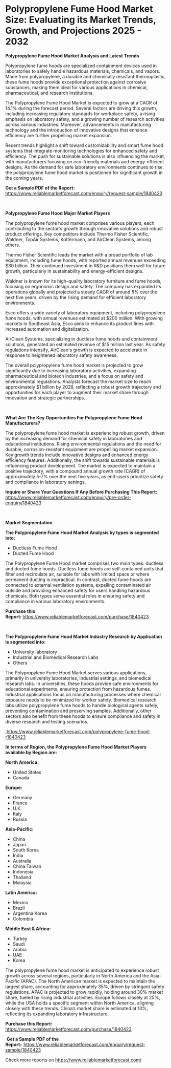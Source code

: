 <p><h1>Polypropylene Fume Hood Market Size: Evaluating its Market Trends, Growth, and Projections 2025 - 2032</h1></p><p><strong>Polypropylene Fume Hood Market Analysis and Latest Trends</strong></p>
<p><p>Polypropylene fume hoods are specialized containment devices used in laboratories to safely handle hazardous materials, chemicals, and vapors. Made from polypropylene, a durable and chemically resistant thermoplastic, these fume hoods provide exceptional protection against corrosive substances, making them ideal for various applications in chemical, pharmaceutical, and research institutions.</p><p>The Polypropylene Fume Hood Market is expected to grow at a CAGR of 14.1% during the forecast period. Several factors are driving this growth, including increasing regulatory standards for workplace safety, a rising emphasis on laboratory safety, and a growing number of research activities across various industries. Moreover, advancements in manufacturing technology and the introduction of innovative designs that enhance efficiency are further propelling market expansion.</p><p>Recent trends highlight a shift toward customizability and smart fume hood systems that integrate monitoring technologies for enhanced safety and efficiency. The push for sustainable solutions is also influencing the market, with manufacturers focusing on eco-friendly materials and energy-efficient designs. As the demand for safe laboratory environments continues to rise, the polypropylene fume hood market is positioned for significant growth in the coming years.</p></p>
<p><strong>Get a Sample PDF of the Report:&nbsp;</strong> <a href="https://www.reliablemarketforecast.com/enquiry/request-sample/1840423?utm_campaign=2514&utm_medium=2&utm_source=Github&utm_content=ia&utm_term=22022025&utm_id=polypropylene-fume-hood">https://www.reliablemarketforecast.com/enquiry/request-sample/1840423</a></p>
<p>&nbsp;</p>
<p><strong>Polypropylene Fume Hood Major Market Players</strong></p>
<p><p>The polypropylene fume hood market comprises various players, each contributing to the sector's growth through innovative solutions and robust product offerings. Key competitors include Thermo Fisher Scientific, Waldner, TopAir Systems, Kottermann, and AirClean Systems, among others.</p><p>Thermo Fisher Scientific leads the market with a broad portfolio of lab equipment, including fume hoods, with reported annual revenues exceeding $30 billion. Their continued investment in R&D positions them well for future growth, particularly in sustainability and energy-efficient designs.</p><p>Waldner is known for its high-quality laboratory furniture and fume hoods, focusing on ergonomic design and safety. The company has expanded its operations globally and projected a steady CAGR of around 5% over the next five years, driven by the rising demand for efficient laboratory environments.</p><p>Esco offers a wide variety of laboratory equipment, including polypropylene fume hoods, with annual revenues estimated at $200 million. With growing markets in Southeast Asia, Esco aims to enhance its product lines with increased automation and digitalization.</p><p>AirClean Systems, specializing in ductless fume hoods and containment solutions, generated an estimated revenue of $15 million last year. As safety regulations intensify, AirClean's growth is expected to accelerate in response to heightened laboratory safety awareness.</p><p>The overall polypropylene fume hood market is projected to grow significantly due to increasing laboratory activities, expanding pharmaceutical and biotech industries, and a focus on safety and environmental regulations. Analysts forecast the market size to reach approximately $1 billion by 2028, reflecting a robust growth trajectory and opportunities for each player to augment their market share through innovation and strategic partnerships.</p></p>
<p>&nbsp;</p>
<p><strong>What Are The Key Opportunities For Polypropylene Fume Hood Manufacturers?</strong></p>
<p><p>The polypropylene fume hood market is experiencing robust growth, driven by the increasing demand for chemical safety in laboratories and educational institutions. Rising environmental regulations and the need for durable, corrosion-resistant equipment are propelling market expansion. Key growth trends include innovative designs and enhanced energy efficiency features. Additionally, the shift towards sustainable materials is influencing product development. The market is expected to maintain a positive trajectory, with a compound annual growth rate (CAGR) of approximately 5-7% over the next five years, as end-users prioritize safety and compliance in laboratory settings.</p></p>
<p><strong>Inquire or Share Your Questions If Any Before Purchasing This Report:</strong> <a href="https://www.reliablemarketforecast.com/enquiry/pre-order-enquiry/1840423?utm_campaign=2514&utm_medium=2&utm_source=Github&utm_content=ia&utm_term=22022025&utm_id=polypropylene-fume-hood">https://www.reliablemarketforecast.com/enquiry/pre-order-enquiry/1840423</a></p>
<p>&nbsp;</p>
<p><strong>Market Segmentation</strong></p>
<p><strong>The Polypropylene Fume Hood Market Analysis by types is segmented into:</strong></p>
<p><ul><li>Ductless Fume Hood</li><li>Ducted Fume Hood</li></ul></p>
<p><p>The Polypropylene Fume Hood market comprises two main types: ductless and ducted fume hoods. Ductless fume hoods are self-contained units that filter and recirculate air, suitable for labs with limited space or where permanent ducting is impractical. In contrast, ducted fume hoods are connected to external ventilation systems, expelling contaminated air outside and providing enhanced safety for users handling hazardous chemicals. Both types serve essential roles in ensuring safety and compliance in various laboratory environments.</p></p>
<p><strong>Purchase this Report:&nbsp;</strong><a href="https://www.reliablemarketforecast.com/purchase/1840423?utm_campaign=2514&utm_medium=2&utm_source=Github&utm_content=ia&utm_term=22022025&utm_id=polypropylene-fume-hood">https://www.reliablemarketforecast.com/purchase/1840423</a></p>
<p>&nbsp;</p>
<p><strong>The Polypropylene Fume Hood Market Industry Research by Application is segmented into:</strong></p>
<p><ul><li>University laboratory</li><li>Industrial and Biomedical Research Labs</li><li>Others</li></ul></p>
<p><p>The Polypropylene Fume Hood Market serves various applications, primarily in university laboratories, industrial settings, and biomedical research labs. In universities, these hoods provide safe environments for educational experiments, ensuring protection from hazardous fumes. Industrial applications focus on manufacturing processes where chemical exposure needs to be minimized for worker safety. Biomedical research labs utilize polypropylene fume hoods to handle biological agents safely, preventing contamination and preserving samples. Additionally, other sectors also benefit from these hoods to ensure compliance and safety in diverse research and testing scenarios.</p></p>
<p><a href="https://www.reliablemarketforecast.com/polypropylene-fume-hood-r1840423?utm_campaign=2514&utm_medium=2&utm_source=Github&utm_content=ia&utm_term=22022025&utm_id=polypropylene-fume-hood">&nbsp;https://www.reliablemarketforecast.com/polypropylene-fume-hood-r1840423</a></p>
<p><strong>In terms of Region, the Polypropylene Fume Hood Market Players available by Region are:</strong></p>
<p>
    <p> <strong> North America: </strong>
        <ul>
            <li>United States</li>
            <li>Canada</li>
        </ul>
        </p> 
    <p> <strong> Europe: </strong>
        <ul>
            <li>Germany</li>
            <li>France</li>
            <li>U.K.</li>
            <li>Italy</li>
            <li>Russia</li>
        </ul>
        </p> 
    <p> <strong> Asia-Pacific: </strong>
        <ul>
            <li>China</li>
            <li>Japan</li>
            <li>South Korea</li>
            <li>India</li>
            <li>Australia</li>
            <li>China Taiwan</li>
            <li>Indonesia</li>
            <li>Thailand</li>
            <li>Malaysia</li>
        </ul>
        </p> 
    <p> <strong> Latin America: </strong>
        <ul>
            <li>Mexico</li>
            <li>Brazil</li>
            <li>Argentina Korea</li>
            <li>Colombia</li>
        </ul>
        </p> 
    <p> <strong> Middle East & Africa: </strong>
        <ul>
            <li>Turkey</li>
            <li>Saudi</li>
            <li>Arabia</li>
            <li>UAE</li>
            <li>Korea</li>
        </ul>
    </p>
    </p>
<p><p>The polypropylene fume hood market is anticipated to experience robust growth across several regions, particularly in North America and the Asia-Pacific (APAC). The North American market is expected to maintain the largest share, accounting for approximately 35%, driven by stringent safety regulations. APAC is projected to grow rapidly, holding around 30% market share, fueled by rising industrial activities. Europe follows closely at 25%, while the USA holds a specific segment within North America, aligning closely with these trends. China’s market share is estimated at 10%, reflecting its expanding laboratory infrastructure.</p></p>
<p><strong>Purchase this Report: </strong><a href="https://www.reliablemarketforecast.com/purchase/1840423?utm_campaign=2514&utm_medium=2&utm_source=Github&utm_content=ia&utm_term=22022025&utm_id=polypropylene-fume-hood">https://www.reliablemarketforecast.com/purchase/1840423</a></p>
<p>&nbsp;<strong>Get a Sample PDF of the Report:&nbsp;&nbsp;</strong><a href="https://www.reliablemarketforecast.com/enquiry/request-sample/1840423?utm_campaign=2514&utm_medium=2&utm_source=Github&utm_content=ia&utm_term=22022025&utm_id=polypropylene-fume-hood">https://www.reliablemarketforecast.com/enquiry/request-sample/1840423</a></p>
<p><strong></strong></p>
<p>Check more reports on <a href="https://www.reliablemarketforecast.com/?utm_campaign=2514&utm_medium=2&utm_source=Github&utm_content=ia&utm_term=22022025&utm_id=polypropylene-fume-hood">https://www.reliablemarketforecast.com/</a></p>